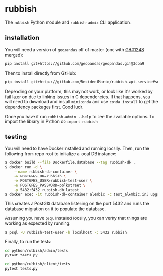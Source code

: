 # rubbish

The `rubbish` Python module and `rubbish-admin` CLI application.

## installation

You will need a version of `geopandas` off of master (one with [GH#1248](https://github.com/geopandas/geopandas/pull/1248) merged):

```bash
pip install git+https://github.com/geopandas/geopandas.git@3cba9
```

Then to install directly from GitHub:

```bash
pip install git+https://github.com/ResidentMario/rubbish-api-service#subdirectory=python
```

Depending on your platform, this may not work, or look like it's worked by fail later on due to linking issues in C dependencies. If that happens, you will need to download and install `miniconda` and use `conda install` to get the dependency packages first. Good luck.

Once you have it run `rubbish-admin --help` to see the available options. To import the library in Python do `import rubbish`.

## testing

You will need to have Docker installed and running locally. Then, run the following from repo root to initialize a local DB instance:

```bash
$ docker build --file Dockerfile.database --tag rubbish-db .
$ docker run -d \
    --name rubbish-db-container \
    -e POSTGRES_DB=rubbish \
    -e POSTGRES_USER=rubbish-test-user \
    -e POSTGRES_PASSWORD=polkstreet \
    -p 5432:5432 rubbish-db:latest
$ docker exec -it rubbish-db-container alembic -c test_alembic.ini upgrade head
```

This creates a PostGIS database listening on the port 5432 and runs the database migration on it to populate the database.

Assuming you have `psql` installed locally, you can verify that things are working as expected by running:

```bash
$ psql -U rubbish-test-user -h localhost -p 5432 rubbish
```

Finally, to run the tests:

```bash
cd python/rubbish/admin/tests
pytest tests.py
```

```bash
cd python/rubbish/client/tests
pytest tests.py
```
